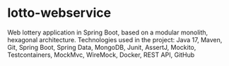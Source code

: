 # lotto-webservice

Web lottery application in Spring Boot, based on a modular monolith, hexagonal architecture. Technologies used in the
project: Java 17, Maven, Git, Spring Boot, Spring Data, MongoDB, Junit, AssertJ, Mockito, Testcontainers, MockMvc,
WireMock, Docker, REST API, GitHub
